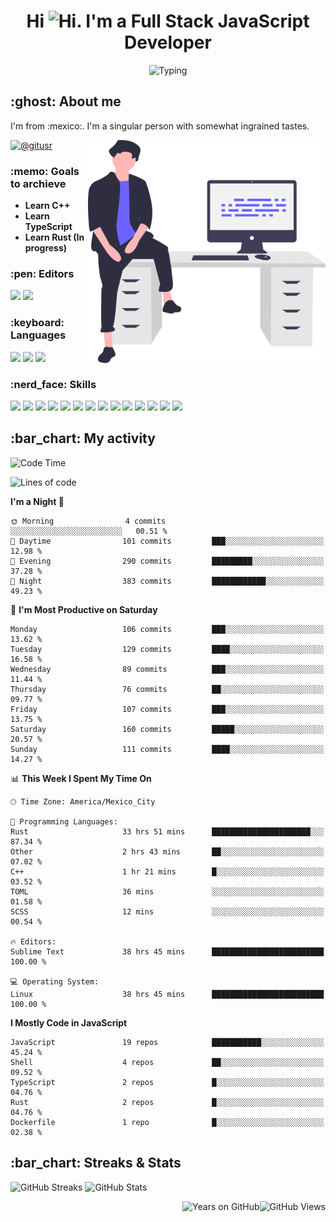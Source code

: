 <h1 align="center">Hi <img src="https://emojis.slackmojis.com/emojis/images/1579216111/7550/pikachu_wave.gif?1579216111" alt="Hi" width="28" />. I'm a Full Stack JavaScript Developer</h1>

<p align="center">  <picture><img src="https://readme-typing-svg.herokuapp.com?color=0389FF&amp;center=true&amp;lines=I+%E2%9D%A4%EF%B8%8F+JavaScript;I+%E2%9D%A4%EF%B8%8F+Anime;I+%E2%9D%A4%EF%B8%8F+Nature" alt="Typing" /></picture>
</p>

<h2>:ghost: About me</h2>

<p>I'm from :mexico:. I'm a singular person with somewhat ingrained tastes.</p>

<picture><img src="https://github.com/hypernova7/hypernova7/raw/main/static/images/undraw_feeling_proud_qne1.svg" align="right" alt="Hero Image" width="380" /></picture>

<p>    <a href="https://t.me/gitusr"><picture><img src="https://genx.vercel.app/api/icon/telegram" alt="@gitusr" /></picture></a>
</p>

<h3>:memo: Goals to archieve</h3>

<ul>
    <li><strong>Learn C++</strong></li>
    <li><strong>Learn TypeScript</strong></li>
    <li><strong>Learn Rust (In progress)</strong></li>
</ul>

<h3>:pen: Editors</h3>

<p>    <picture><img src="https://genx.vercel.app/api/icon/sublimetext" /></picture>
    <picture><img src="https://genx.vercel.app/api/icon/neovim" /></picture>
</p>

<h3>:keyboard: Languages</h3>

<p>    <picture><img src="https://genx.vercel.app/api/icon/javascript" /></picture>
    <picture><img src="https://genx.vercel.app/api/icon/rust" /></picture>
    <picture><img src="https://genx.vercel.app/api/icon/php" /></picture>
</p>

<h3>:nerd_face: Skills</h3>

<p>    <picture><img src="https://genx.vercel.app/api/icon/git" /></picture>
    <picture><img src="https://genx.vercel.app/api/icon/docker" /></picture>
    <picture><img src="https://genx.vercel.app/api/icon/heroku" /></picture>
    <picture><img src="https://genx.vercel.app/api/icon/firebase" /></picture>
    <picture><img src="https://genx.vercel.app/api/icon/sentry" /></picture>
    <picture><img src="https://genx.vercel.app/api/icon/node.js" /></picture>
    <picture><img src="https://genx.vercel.app/api/icon/pnpm" /></picture>
    <picture><img src="https://genx.vercel.app/api/icon/yarn" /></picture>
    <picture><img src="https://genx.vercel.app/api/icon/vue.js" /></picture>
    <picture><img src="https://genx.vercel.app/api/icon/nuxt.js" /></picture>
    <picture><img src="https://genx.vercel.app/api/icon/react" /></picture>
    <picture><img src="https://genx.vercel.app/api/icon/next.js" /></picture>
    <picture><img src="https://genx.vercel.app/api/icon/tailwindcss" /></picture>
    <picture><img src="https://genx.vercel.app/api/icon/webpack" /></picture>
</p>

<h2>:bar_chart: My activity</h2>

<!--START_SECTION:waka-->
![Code Time](http://img.shields.io/badge/Code%20Time-2%2C981%20hrs%2015%20mins-blue)

![Lines of code](https://img.shields.io/badge/From%20Hello%20World%20I%27ve%20Written-583.1%20thousand%20lines%20of%20code-blue)

**I'm a Night 🦉** 

```text
🌞 Morning                4 commits           ░░░░░░░░░░░░░░░░░░░░░░░░░   00.51 % 
🌆 Daytime                101 commits         ███░░░░░░░░░░░░░░░░░░░░░░   12.98 % 
🌃 Evening                290 commits         █████████░░░░░░░░░░░░░░░░   37.28 % 
🌙 Night                  383 commits         ████████████░░░░░░░░░░░░░   49.23 % 
```
📅 **I'm Most Productive on Saturday** 

```text
Monday                   106 commits         ███░░░░░░░░░░░░░░░░░░░░░░   13.62 % 
Tuesday                  129 commits         ████░░░░░░░░░░░░░░░░░░░░░   16.58 % 
Wednesday                89 commits          ███░░░░░░░░░░░░░░░░░░░░░░   11.44 % 
Thursday                 76 commits          ██░░░░░░░░░░░░░░░░░░░░░░░   09.77 % 
Friday                   107 commits         ███░░░░░░░░░░░░░░░░░░░░░░   13.75 % 
Saturday                 160 commits         █████░░░░░░░░░░░░░░░░░░░░   20.57 % 
Sunday                   111 commits         ████░░░░░░░░░░░░░░░░░░░░░   14.27 % 
```


📊 **This Week I Spent My Time On** 

```text
🕑︎ Time Zone: America/Mexico_City

💬 Programming Languages: 
Rust                     33 hrs 51 mins      ██████████████████████░░░   87.34 % 
Other                    2 hrs 43 mins       ██░░░░░░░░░░░░░░░░░░░░░░░   07.02 % 
C++                      1 hr 21 mins        █░░░░░░░░░░░░░░░░░░░░░░░░   03.52 % 
TOML                     36 mins             ░░░░░░░░░░░░░░░░░░░░░░░░░   01.58 % 
SCSS                     12 mins             ░░░░░░░░░░░░░░░░░░░░░░░░░   00.54 % 

🔥 Editors: 
Sublime Text             38 hrs 45 mins      █████████████████████████   100.00 % 

💻 Operating System: 
Linux                    38 hrs 45 mins      █████████████████████████   100.00 % 
```

**I Mostly Code in JavaScript** 

```text
JavaScript               19 repos            ███████████░░░░░░░░░░░░░░   45.24 % 
Shell                    4 repos             ██░░░░░░░░░░░░░░░░░░░░░░░   09.52 % 
TypeScript               2 repos             █░░░░░░░░░░░░░░░░░░░░░░░░   04.76 % 
Rust                     2 repos             █░░░░░░░░░░░░░░░░░░░░░░░░   04.76 % 
Dockerfile               1 repo              █░░░░░░░░░░░░░░░░░░░░░░░░   02.38 % 
```




<!--END_SECTION:waka-->

<h2>:bar_chart: Streaks &amp; Stats</h2>

<p aling="center">  <picture><source media="(prefers-color-scheme: dark)" srcset="https://github-readme-streak-stats.herokuapp.com/?user=hypernova7&amp;hide_border=true&amp;boder_radius=0&amp;theme=nord"><img src="https://github-readme-streak-stats.herokuapp.com/?user=hypernova7&amp;hide_border=true&amp;boder_radius=0" alt="GitHub Streaks" width="49%" /></picture>
  <picture><source media="(prefers-color-scheme: dark)" srcset="https://gitcard.vercel.app/api?username=hypernova7&amp;show_icons=true&amp;hide_border=true&amp;boder_radius=0&amp;theme=nord"><img src="https://gitcard.vercel.app/api?username=hypernova7&amp;show_icons=true&amp;hide_border=true&amp;boder_radius=0" alt="GitHub Stats" width="49%" /></picture>
</p>

<picture><img src="https://genx.vercel.app/api/views/hypernova7" align="right" alt="GitHub Views" /></picture>
<picture><img src="https://badge.deta.dev/github/years/hypernova7" align="right" alt="Years on GitHub" /></picture>
